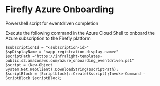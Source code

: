 # Firefly Azure Onboarding
Powershell script for eventdriven completion

Execute the following command in the Azure Cloud Shell to onboard the Azure subscription to the Firefly platform
```
$subscriptionId = "<subscription-id>"
$spDisplayName = "<app-registration-display-name>"
$scriptPath ="https://infralight-templates-public.s3.amazonaws.com/azure_onboarding_eventdriven.ps1"
$script = (New-Object System.Net.WebClient).DownloadString($scriptPath);
$scriptBlock = [Scriptblock]::Create($script);Invoke-Command -ScriptBlock $scriptBlock;
```
